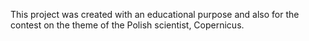 This project was created with an educational purpose and also for the contest on the theme of the Polish scientist, Copernicus.
